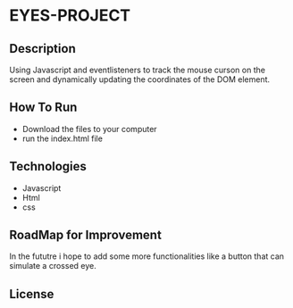 # EYES-PROJECT
## Description
Using Javascript and eventlisteners to track the mouse curson on the screen and dynamically updating the coordinates of the DOM element. 
## How To Run
* Download the files to your computer 
* run the index.html file
## Technologies
* Javascript
* Html
* css
## RoadMap for Improvement
In the fututre i hope to add some more functionalities like a button that can simulate a crossed eye.
## License
